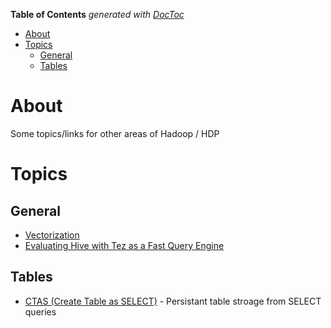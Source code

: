 <!-- START doctoc generated TOC please keep comment here to allow auto update -->
<!-- DON'T EDIT THIS SECTION, INSTEAD RE-RUN doctoc TO UPDATE -->
**Table of Contents**  *generated with [DocToc](https://github.com/thlorenz/doctoc)*

- [About](#about)
- [Topics](#topics)
  - [General](#general)
  - [Tables](#tables)

<!-- END doctoc generated TOC please keep comment here to allow auto update -->

# About

Some topics/links for other areas of Hadoop / HDP

# Topics

## General

* [Vectorization](https://cwiki.apache.org/confluence/display/Hive/Vectorized+Query+Execution)
* [Evaluating Hive with Tez as a Fast Query Engine](http://hortonworks.com/blog/evaluating-hive-with-tez-as-a-fast-query-engine/)

## Tables

* [CTAS (Create Table as SELECT)](https://cwiki.apache.org/confluence/display/Hive/LanguageManual+DDL#LanguageManualDDL-CreateTableAsSelect(CTAS)) - Persistant table stroage from SELECT queries

